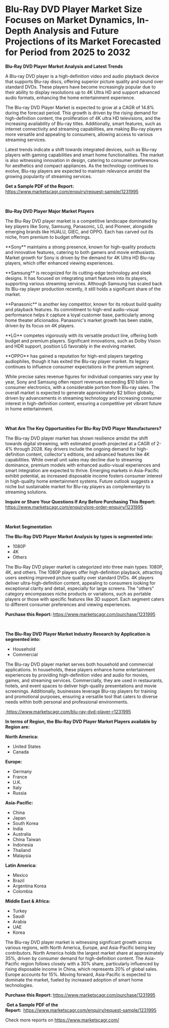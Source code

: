<p><h1>Blu-Ray DVD Player Market Size Focuses on Market Dynamics, In-Depth Analysis and Future Projections of its Market Forecasted for Period from 2025 to 2032</h1></p><p><strong>Blu-Ray DVD Player Market Analysis and Latest Trends</strong></p>
<p><p>A Blu-ray DVD player is a high-definition video and audio playback device that supports Blu-ray discs, offering superior picture quality and sound over standard DVDs. These players have become increasingly popular due to their ability to display resolutions up to 4K Ultra HD and support advanced audio formats, enhancing the home entertainment experience.</p><p>The Blu-ray DVD Player Market is expected to grow at a CAGR of 14.8% during the forecast period. This growth is driven by the rising demand for high-definition content, the proliferation of 4K ultra HD televisions, and the increasing availability of Blu-ray titles. Additionally, smart features, such as internet connectivity and streaming capabilities, are making Blu-ray players more versatile and appealing to consumers, allowing access to various streaming services.</p><p>Latest trends indicate a shift towards integrated devices, such as Blu-ray players with gaming capabilities and smart home functionalities. The market is also witnessing innovation in design, catering to consumer preferences for aesthetics and compact appliances. As the technology continues to evolve, Blu-ray players are expected to maintain relevance amidst the growing popularity of streaming services.</p></p>
<p><strong>Get a Sample PDF of the Report:&nbsp;</strong> <a href="https://www.marketscagr.com/enquiry/request-sample/1231995?utm_campaign=3448&utm_medium=2&utm_source=Github&utm_content=ia&utm_term=24032025&utm_id=blu-ray-dvd-player">https://www.marketscagr.com/enquiry/request-sample/1231995</a></p>
<p>&nbsp;</p>
<p><strong>Blu-Ray DVD Player Major Market Players</strong></p>
<p><p>The Blu-Ray DVD player market is a competitive landscape dominated by key players like Sony, Samsung, Panasonic, LG, and Pioneer, alongside emerging brands like HUALU, GIEC, and OPPO. Each has carved out its niche, from premium to budget offerings.</p><p>**Sony** maintains a strong presence, known for high-quality products and innovative features, catering to both gamers and movie enthusiasts. Market growth for Sony is driven by the demand for 4K Ultra HD Blu-ray players, which offer enhanced viewing experiences. </p><p>**Samsung** is recognized for its cutting-edge technology and sleek designs. It has focused on integrating smart features into its players, supporting various streaming services. Although Samsung has scaled back its Blu-ray player production recently, it still holds a significant share of the market.</p><p>**Panasonic** is another key competitor, known for its robust build quality and playback features. Its commitment to high-end audio-visual performance helps it capture a loyal customer base, particularly among home theater aficionados. Panasonic's market growth has been stable, driven by its focus on 4K players.</p><p>**LG** competes vigorously with its versatile product line, offering both budget and premium players. Significant innovations, such as Dolby Vision and HDR support, position LG favorably in the evolving market.</p><p>**OPPO** has gained a reputation for high-end players targeting audiophiles, though it has exited the Blu-ray player market. Its legacy continues to influence consumer expectations in the premium segment.</p><p>While precise sales revenue figures for individual companies vary year by year, Sony and Samsung often report revenues exceeding $10 billion in consumer electronics, with a considerable portion from Blu-ray sales. The overall market is expected to generate approximately $2 billion globally, driven by advancements in streaming technology and increasing consumer interest in high-definition content, ensuring a competitive yet vibrant future in home entertainment.</p></p>
<p>&nbsp;</p>
<p><strong>What Are The Key Opportunities For Blu-Ray DVD Player Manufacturers?</strong></p>
<p><p>The Blu-ray DVD player market has shown resilience amidst the shift towards digital streaming, with estimated growth projected at a CAGR of 2-4% through 2028. Key drivers include the ongoing demand for high-definition content, collector's editions, and advanced features like 4K capabilities. While overall unit sales may decline due to streaming dominance, premium models with enhanced audio-visual experiences and smart integration are expected to thrive. Emerging markets in Asia-Pacific exhibit potential, as increased disposable income fosters consumer interest in high-quality home entertainment systems. Future outlook suggests a niche but sustainable market for Blu-ray players as complementary to streaming solutions.</p></p>
<p><strong>Inquire or Share Your Questions If Any Before Purchasing This Report:</strong> <a href="https://www.marketscagr.com/enquiry/pre-order-enquiry/1231995?utm_campaign=3448&utm_medium=2&utm_source=Github&utm_content=ia&utm_term=24032025&utm_id=blu-ray-dvd-player">https://www.marketscagr.com/enquiry/pre-order-enquiry/1231995</a></p>
<p>&nbsp;</p>
<p><strong>Market Segmentation</strong></p>
<p><strong>The Blu-Ray DVD Player Market Analysis by types is segmented into:</strong></p>
<p><ul><li>1080P</li><li>4K</li><li>Others</li></ul></p>
<p><p>The Blu-Ray DVD player market is categorized into three main types: 1080P, 4K, and others. The 1080P players offer high-definition playback, attracting users seeking improved picture quality over standard DVDs. 4K players deliver ultra-high-definition content, appealing to consumers looking for exceptional clarity and detail, especially for large screens. The "others" category encompasses niche products or variations, such as portable players or those with specific features like 3D support. Each segment caters to different consumer preferences and viewing experiences.</p></p>
<p><strong>Purchase this Report:&nbsp;</strong><a href="https://www.marketscagr.com/purchase/1231995?utm_campaign=3448&utm_medium=2&utm_source=Github&utm_content=ia&utm_term=24032025&utm_id=blu-ray-dvd-player">https://www.marketscagr.com/purchase/1231995</a></p>
<p>&nbsp;</p>
<p><strong>The Blu-Ray DVD Player Market Industry Research by Application is segmented into:</strong></p>
<p><ul><li>Household</li><li>Commercial</li></ul></p>
<p><p>The Blu-ray DVD player market serves both household and commercial applications. In households, these players enhance home entertainment experiences by providing high-definition video and audio for movies, games, and streaming services. Commercially, they are used in restaurants, hotels, and event spaces to deliver high-quality presentations and movie screenings. Additionally, businesses leverage Blu-ray players for training and promotional purposes, ensuring a versatile tool that caters to diverse needs within both personal and professional environments.</p></p>
<p><a href="https://www.marketscagr.com/blu-ray-dvd-player-r1231995?utm_campaign=3448&utm_medium=2&utm_source=Github&utm_content=ia&utm_term=24032025&utm_id=blu-ray-dvd-player">&nbsp;https://www.marketscagr.com/blu-ray-dvd-player-r1231995</a></p>
<p><strong>In terms of Region, the Blu-Ray DVD Player Market Players available by Region are:</strong></p>
<p>
    <p> <strong> North America: </strong>
        <ul>
            <li>United States</li>
            <li>Canada</li>
        </ul>
        </p> 
    <p> <strong> Europe: </strong>
        <ul>
            <li>Germany</li>
            <li>France</li>
            <li>U.K.</li>
            <li>Italy</li>
            <li>Russia</li>
        </ul>
        </p> 
    <p> <strong> Asia-Pacific: </strong>
        <ul>
            <li>China</li>
            <li>Japan</li>
            <li>South Korea</li>
            <li>India</li>
            <li>Australia</li>
            <li>China Taiwan</li>
            <li>Indonesia</li>
            <li>Thailand</li>
            <li>Malaysia</li>
        </ul>
        </p> 
    <p> <strong> Latin America: </strong>
        <ul>
            <li>Mexico</li>
            <li>Brazil</li>
            <li>Argentina Korea</li>
            <li>Colombia</li>
        </ul>
        </p> 
    <p> <strong> Middle East & Africa: </strong>
        <ul>
            <li>Turkey</li>
            <li>Saudi</li>
            <li>Arabia</li>
            <li>UAE</li>
            <li>Korea</li>
        </ul>
    </p>
    </p>
<p><p>The Blu-ray DVD player market is witnessing significant growth across various regions, with North America, Europe, and Asia-Pacific being key contributors. North America holds the largest market share at approximately 35%, driven by consumer demand for high-definition content. The Asia-Pacific region follows closely with a 30% share, particularly influenced by rising disposable income in China, which represents 20% of global sales. Europe accounts for 15%. Moving forward, Asia-Pacific is expected to dominate the market, fueled by increased adoption of smart home technologies.</p></p>
<p><strong>Purchase this Report: </strong><a href="https://www.marketscagr.com/purchase/1231995?utm_campaign=3448&utm_medium=2&utm_source=Github&utm_content=ia&utm_term=24032025&utm_id=blu-ray-dvd-player">https://www.marketscagr.com/purchase/1231995</a></p>
<p>&nbsp;<strong>Get a Sample PDF of the Report:&nbsp;&nbsp;</strong><a href="https://www.marketscagr.com/enquiry/request-sample/1231995?utm_campaign=3448&utm_medium=2&utm_source=Github&utm_content=ia&utm_term=24032025&utm_id=blu-ray-dvd-player">https://www.marketscagr.com/enquiry/request-sample/1231995</a></p>
<p><strong></strong></p>
<p>Check more reports on <a href="https://www.marketscagr.com/?utm_campaign=3448&utm_medium=2&utm_source=Github&utm_content=ia&utm_term=24032025&utm_id=blu-ray-dvd-player">https://www.marketscagr.com/</a></p>